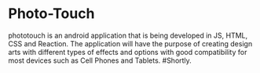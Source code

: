 # Photo-Touch
phototouch is an android application that is being developed in JS, HTML, CSS and Reaction.   The application will have the purpose of creating design arts with different types of effects and options with good compatibility for most devices such as Cell Phones and Tablets. 
#Shortly.
